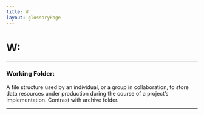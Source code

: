```yaml
---
title: W
layout: glossaryPage
---
```

# **W:** 
___


### **Working Folder:** 
A file structure used by an individual, or a group in collaboration, to store data resources under production 
during the course of a project’s implementation. Contrast with archive folder. 

___


